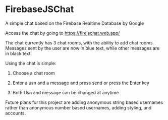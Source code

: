 # FirebaseJSChat
A simple chat based on the Firebase Realtime Database by Google

Access the chat by going to https://firejschat.web.app/

The chat currently has 3 chat rooms, with the ability to add chat rooms.
Messages sent by the user are now in blue text, while other messages are in black text.

Using the chat is simple:

  1) Choose a chat room

  2) Enter a usn and a message and press send or press the Enter key

  3) Both Usn and message can be changed at anytime


Future plans for this project are adding anonymous string based usernames rather than anonymous number based usernames, adding styling, and accounts.
